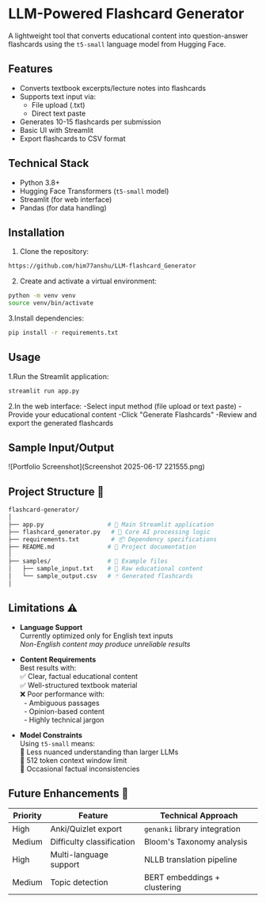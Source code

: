 # LLM-Powered Flashcard Generator

A lightweight tool that converts educational content into question-answer flashcards using the `t5-small` language model from Hugging Face.

## Features

- Converts textbook excerpts/lecture notes into flashcards
- Supports text input via:
  - File upload (.txt)
  - Direct text paste
- Generates 10-15 flashcards per submission
- Basic UI with Streamlit
- Export flashcards to CSV format

## Technical Stack

- Python 3.8+
- Hugging Face Transformers (`t5-small` model)
- Streamlit (for web interface)
- Pandas (for data handling)

## Installation

1. Clone the repository:
```bash
https://github.com/him77anshu/LLM-flashcard_Generator
```
2. Create and activate a virtual environment:
```bash
python -m venv venv
source venv/bin/activate
```
3.Install dependencies:
```bash
pip install -r requirements.txt
```
## Usage
1.Run the Streamlit application:
```bash
streamlit run app.py
```
2.In the web interface:
 -Select input method (file upload or text paste)
 -Provide your educational content
 -Click "Generate Flashcards"
 -Review and export the generated flashcards

 ## Sample Input/Output
  ![Portfolio Screenshot](Screenshot 2025-06-17 221555.png)  

## Project Structure 📂

```bash
flashcard-generator/
│
├── app.py                  # 🚀 Main Streamlit application
├── flashcard_generator.py   # 🤖 Core AI processing logic
├── requirements.txt         # 📦 Dependency specifications
├── README.md               # 📖 Project documentation
│
├── samples/                # 🧪 Example files
│   ├── sample_input.txt    # 📝 Raw educational content
│   └── sample_output.csv   # 🃏 Generated flashcards
│

```

## Limitations ⚠️

- **Language Support**  
  Currently optimized only for English text inputs  
  *Non-English content may produce unreliable results*

- **Content Requirements**  
  Best results with:  
  ✅ Clear, factual educational content  
  ✅ Well-structured textbook material  
  ❌ Poor performance with:  
  &nbsp;&nbsp;- Ambiguous passages  
  &nbsp;&nbsp;- Opinion-based content  
  &nbsp;&nbsp;- Highly technical jargon  

- **Model Constraints**  
  Using `t5-small` means:  
  🔸 Less nuanced understanding than larger LLMs  
  🔸 512 token context window limit  
  🔸 Occasional factual inconsistencies  

## Future Enhancements 🚀  

| Priority | Feature                  | Technical Approach                          |
|----------|--------------------------|---------------------------------------------|
| High     | Anki/Quizlet export      | `genanki` library integration              |
| Medium   | Difficulty classification | Bloom's Taxonomy analysis                  |
| High     | Multi-language support   | NLLB translation pipeline                  |
| Medium   | Topic detection          | BERT embeddings + clustering               |
